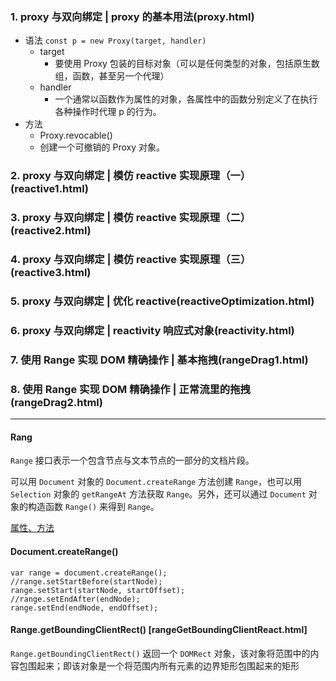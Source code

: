 ### 1. proxy 与双向绑定 | proxy 的基本用法(proxy.html)

- 语法 `const p = new Proxy(target, handler)`
  - target
    - 要使用 Proxy 包装的目标对象（可以是任何类型的对象，包括原生数组，函数，甚至另一个代理）
  - handler
    - 一个通常以函数作为属性的对象，各属性中的函数分别定义了在执行各种操作时代理 p 的行为。
- 方法
  - Proxy.revocable()
  - 创建一个可撤销的 Proxy 对象。

### 2. proxy 与双向绑定 | 模仿 reactive 实现原理（一）(reactive1.html)

### 3. proxy 与双向绑定 | 模仿 reactive 实现原理（二）(reactive2.html)

### 4. proxy 与双向绑定 | 模仿 reactive 实现原理（三）(reactive3.html)

### 5. proxy 与双向绑定 | 优化 reactive(reactiveOptimization.html)

### 6. proxy 与双向绑定 | reactivity 响应式对象(reactivity.html)

### 7. 使用 Range 实现 DOM 精确操作 | 基本拖拽(rangeDrag1.html)

### 8. 使用 Range 实现 DOM 精确操作 | 正常流里的拖拽(rangeDrag2.html)

---

#### Rang

`Range` 接口表示一个包含节点与文本节点的一部分的文档片段。

可以用 `Document` 对象的 `Document.createRange` 方法创建 `Range`，也可以用 `Selection` 对象的 `getRangeAt` 方法获取 `Range`。另外，还可以通过 `Document` 对象的构造函数 `Range()` 来得到 `Range`。

[属性、方法](https://developer.mozilla.org/zh-CN/docs/Web/API/Range)

#### Document.createRange()

```
var range = document.createRange();
//range.setStartBefore(startNode);
range.setStart(startNode, startOffset);
//range.setEndAfter(endNode);
range.setEnd(endNode, endOffset);
```

#### Range.getBoundingClientRect() [rangeGetBoundingClientReact.html]

`Range.getBoundingClientRect()` 返回一个 `DOMRect` 对象，该对象将范围中的内容包围起来；即该对象是一个将范围内所有元素的边界矩形包围起来的矩形
